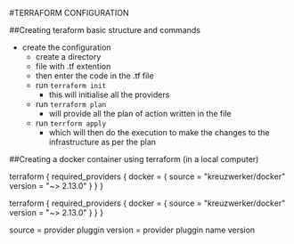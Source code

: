 #TERRAFORM CONFIGURATION

##Creating teraform basic structure and commands
- create the configuration
  - create a directory
  - file with .tf extention
  - then enter the code in the .tf file
  - run `terraform init`
    - this will initialise all the providers
  - run `terraform plan`
    - will provide all the plan of action written in the file
  - run `terrform apply`
    - which will then do the execution to make the changes to the infrastructure as per the plan

##Creating a docker container using terraform
(in a local computer)

terraform {
  required_providers {
    docker = {
      source  = "kreuzwerker/docker"
      version = "~> 2.13.0"
    }
  }
}

terraform { 
  required_providers {
    docker = {
      source  = "kreuzwerker/docker"
      version = "~> 2.13.0"
    } 
  }
}
    
source = provider pluggin
version = provider pluggin name version
